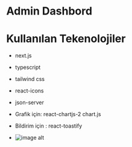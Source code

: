 # Admin Dashbord 

# Kullanılan Tekenolojiler
- next.js
- typescript
- tailwind css
- react-icons
- json-server
- Grafik için: react-chartjs-2 chart.js
- Bildirim için : react-toastify

- ![image alt](https://github.com/muhammedmanduz/admin_dashboard_next.js/blob/48e74bda60f8e747c8843aaf7b306395c99008e6/Create-Next-App-Google-Chrome-2025-01-01-13-55-44_1_.gif)
